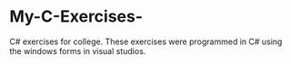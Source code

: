 # My-C-Exercises-
C# exercises for college.
These exercises were programmed in C# using the windows forms in visual studios.

